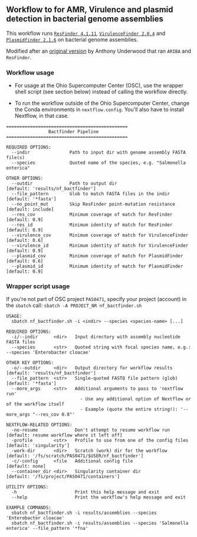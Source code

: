 ## Workflow to for AMR, Virulence and plasmid detection in bacterial genome assemblies

This workflow runs [`ResFinder 4.1.11`](https://bitbucket.org/genomicepidemiology/resfinder),
[`VirulenceFinder 2.0.4`](https://bitbucket.org/genomicepidemiology/virulencefinder) and
[`Plasmidfinder 2.1.6`](https://bitbucket.org/genomicepidemiology/plasmidfinder)
on bacterial genome assemblies.

Modified after an [original version](https://gitlab.com/cgps/ghru/pipelines/amr_prediction.git)
by Anthony Underwood that ran `ARIBA` and `ResFinder`.

### Workflow usage

- For usage at the Ohio Supercomputer Center (OSC),
  use the wrapper shell script (see section below) instead of calling the workflow
  directly.

- To run the workflow outside of the Ohio Supercomputer Center,
  change the Conda environments in `nextflow.config`.
  You'll also have to install Nextflow, in that case.

```
==============================================
                Bactfinder Pipeline
==============================================

REQUIRED OPTIONS:
  --indir               Path to input dir with genome assembly FASTA file(s)
  --species             Quoted name of the species, e.g. "Salmonella enterica"

OTHER OPTIONS:
  --outdir              Path to output dir                              [default: 'results/nf_bactfinder']
  --file_pattern        Glob to match FASTA files in the indir          [default: '*fasta']
  --no_point_mut        Skip ResFinder point-mutation resistance        [default: include]
  --res_cov             Minimum coverage of match for ResFinder         [default: 0.9]
  --res_id              Minimum identity of match for ResFinder         [default: 0.9]
  --virulence_cov       Minimum coverage of match for VirulenceFinder   [default: 0.6]
  --virulence_id        Minimum identity of match for VirulenceFinder   [default: 0.9]
  --plasmid_cov         Minimum coverage of match for PlasmidFinder     [default: 0.6]
  --plasmid_id          Minimum identity of match for PlasmidFinder     [default: 0.9]
```

### Wrapper script usage

If you're not part of OSC project `PAS0471`,
specify your project (account) in the `sbatch` call:
`sbatch -A PROJECT_NR nf_bactfinder.sh`

```
USAGE:
  sbatch nf_bactfinder.sh -i <indir> --species <species-name> [...]

REQUIRED OPTIONS:
  -i/--indir      <dir>   Input directory with assembly nucleotide FASTA files
  --species       <str>   Quoted string with focal species name, e.g.: --species 'Enterobacter cloacae'

OTHER KEY OPTIONS:
  -o/--outdir     <dir>   Output directory for workflow results       [default: 'results/nf_bactfinder']
  --file_pattern  <str>   Single-quoted FASTQ file pattern (glob)     [default: '*fasta']
  --more_args     <str>   Additional arguments to pass to 'nextflow run'
                            - Use any additional option of Nextflow or of the workflow itself
                            - Example (quote the entire string!): '--more_args "--res_cov 0.8"'

NEXTFLOW-RELATED OPTIONS:
  -no-resume              Don't attempt to resume workflow run        [default: resume workflow where it left off]
  -profile        <str>   Profile to use from one of the config files [default: 'singularity']
  -work-dir       <dir>   Scratch (work) dir for the workflow         [default: '/fs/scratch/PAS0471/$USER/nf_bactfinder']
  -c/-config      <file   Additional config file                      [default: none]
  --container_dir <dir>   Singularity container dir                   [default: '/fs/project/PAS0471/containers']

UTILITY OPTIONS:
  -h                      Print this help message and exit
  --help                  Print the workflow's help message and exit

EXAMPLE COMMANDS:
  sbatch nf_bactfinder.sh -i results/assemblies --species 'Enterobacter cloacae'
  sbatch nf_bactfinder.sh -i results/assemblies --species 'Salmonella enterica' --file_pattern '*fna'
```
